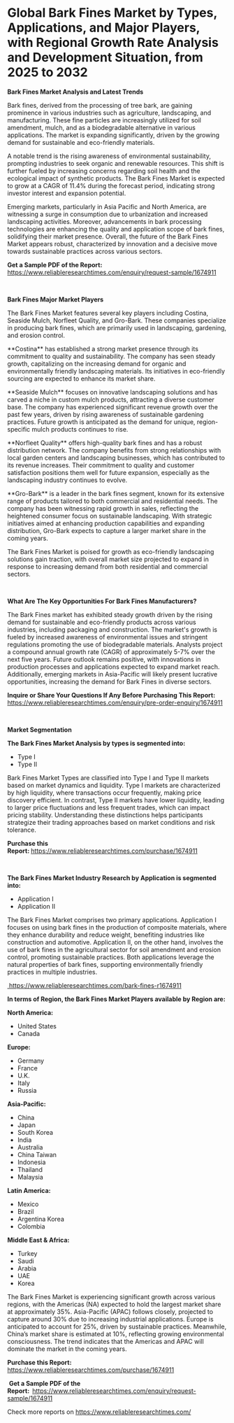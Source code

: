 <p><h1>Global Bark Fines Market by Types, Applications, and Major Players, with Regional Growth Rate Analysis and Development Situation, from 2025 to 2032</h1></p><p><strong>Bark Fines Market Analysis and Latest Trends</strong></p>
<p><p>Bark fines, derived from the processing of tree bark, are gaining prominence in various industries such as agriculture, landscaping, and manufacturing. These fine particles are increasingly utilized for soil amendment, mulch, and as a biodegradable alternative in various applications. The market is expanding significantly, driven by the growing demand for sustainable and eco-friendly materials. </p><p>A notable trend is the rising awareness of environmental sustainability, prompting industries to seek organic and renewable resources. This shift is further fueled by increasing concerns regarding soil health and the ecological impact of synthetic products. The Bark Fines Market is expected to grow at a CAGR of 11.4% during the forecast period, indicating strong investor interest and expansion potential. </p><p>Emerging markets, particularly in Asia Pacific and North America, are witnessing a surge in consumption due to urbanization and increased landscaping activities. Moreover, advancements in bark processing technologies are enhancing the quality and application scope of bark fines, solidifying their market presence. Overall, the future of the Bark Fines Market appears robust, characterized by innovation and a decisive move towards sustainable practices across various sectors.</p></p>
<p><strong>Get a Sample PDF of the Report:&nbsp;</strong> <a href="https://www.reliableresearchtimes.com/enquiry/request-sample/1674911?utm_campaign=2267&utm_medium=2&utm_source=Github&utm_content=ia&utm_term=25032025&utm_id=bark-fines">https://www.reliableresearchtimes.com/enquiry/request-sample/1674911</a></p>
<p>&nbsp;</p>
<p><strong>Bark Fines Major Market Players</strong></p>
<p><p>The Bark Fines Market features several key players including Costina, Seaside Mulch, Norfleet Quality, and Gro-Bark. These companies specialize in producing bark fines, which are primarily used in landscaping, gardening, and erosion control.</p><p>**Costina** has established a strong market presence through its commitment to quality and sustainability. The company has seen steady growth, capitalizing on the increasing demand for organic and environmentally friendly landscaping materials. Its initiatives in eco-friendly sourcing are expected to enhance its market share.</p><p>**Seaside Mulch** focuses on innovative landscaping solutions and has carved a niche in custom mulch products, attracting a diverse customer base. The company has experienced significant revenue growth over the past few years, driven by rising awareness of sustainable gardening practices. Future growth is anticipated as the demand for unique, region-specific mulch products continues to rise.</p><p>**Norfleet Quality** offers high-quality bark fines and has a robust distribution network. The company benefits from strong relationships with local garden centers and landscaping businesses, which has contributed to its revenue increases. Their commitment to quality and customer satisfaction positions them well for future expansion, especially as the landscaping industry continues to evolve.</p><p>**Gro-Bark** is a leader in the bark fines segment, known for its extensive range of products tailored to both commercial and residential needs. The company has been witnessing rapid growth in sales, reflecting the heightened consumer focus on sustainable landscaping. With strategic initiatives aimed at enhancing production capabilities and expanding distribution, Gro-Bark expects to capture a larger market share in the coming years.</p><p>The Bark Fines Market is poised for growth as eco-friendly landscaping solutions gain traction, with overall market size projected to expand in response to increasing demand from both residential and commercial sectors.</p></p>
<p>&nbsp;</p>
<p><strong>What Are The Key Opportunities For Bark Fines Manufacturers?</strong></p>
<p><p>The Bark Fines market has exhibited steady growth driven by the rising demand for sustainable and eco-friendly products across various industries, including packaging and construction. The market's growth is fueled by increased awareness of environmental issues and stringent regulations promoting the use of biodegradable materials. Analysts project a compound annual growth rate (CAGR) of approximately 5-7% over the next five years. Future outlook remains positive, with innovations in production processes and applications expected to expand market reach. Additionally, emerging markets in Asia-Pacific will likely present lucrative opportunities, increasing the demand for Bark Fines in diverse sectors.</p></p>
<p><strong>Inquire or Share Your Questions If Any Before Purchasing This Report:</strong> <a href="https://www.reliableresearchtimes.com/enquiry/pre-order-enquiry/1674911?utm_campaign=2267&utm_medium=2&utm_source=Github&utm_content=ia&utm_term=25032025&utm_id=bark-fines">https://www.reliableresearchtimes.com/enquiry/pre-order-enquiry/1674911</a></p>
<p>&nbsp;</p>
<p><strong>Market Segmentation</strong></p>
<p><strong>The Bark Fines Market Analysis by types is segmented into:</strong></p>
<p><ul><li>Type I</li><li>Type II</li></ul></p>
<p><p>Bark Fines Market Types are classified into Type I and Type II markets based on market dynamics and liquidity. Type I markets are characterized by high liquidity, where transactions occur frequently, making price discovery efficient. In contrast, Type II markets have lower liquidity, leading to larger price fluctuations and less frequent trades, which can impact pricing stability. Understanding these distinctions helps participants strategize their trading approaches based on market conditions and risk tolerance.</p></p>
<p><strong>Purchase this Report:&nbsp;</strong><a href="https://www.reliableresearchtimes.com/purchase/1674911?utm_campaign=2267&utm_medium=2&utm_source=Github&utm_content=ia&utm_term=25032025&utm_id=bark-fines">https://www.reliableresearchtimes.com/purchase/1674911</a></p>
<p>&nbsp;</p>
<p><strong>The Bark Fines Market Industry Research by Application is segmented into:</strong></p>
<p><ul><li>Application I</li><li>Application II</li></ul></p>
<p><p>The Bark Fines Market comprises two primary applications. Application I focuses on using bark fines in the production of composite materials, where they enhance durability and reduce weight, benefiting industries like construction and automotive. Application II, on the other hand, involves the use of bark fines in the agricultural sector for soil amendment and erosion control, promoting sustainable practices. Both applications leverage the natural properties of bark fines, supporting environmentally friendly practices in multiple industries.</p></p>
<p><a href="https://www.reliableresearchtimes.com/bark-fines-r1674911?utm_campaign=2267&utm_medium=2&utm_source=Github&utm_content=ia&utm_term=25032025&utm_id=bark-fines">&nbsp;https://www.reliableresearchtimes.com/bark-fines-r1674911</a></p>
<p><strong>In terms of Region, the Bark Fines Market Players available by Region are:</strong></p>
<p>
    <p> <strong> North America: </strong>
        <ul>
            <li>United States</li>
            <li>Canada</li>
        </ul>
        </p> 
    <p> <strong> Europe: </strong>
        <ul>
            <li>Germany</li>
            <li>France</li>
            <li>U.K.</li>
            <li>Italy</li>
            <li>Russia</li>
        </ul>
        </p> 
    <p> <strong> Asia-Pacific: </strong>
        <ul>
            <li>China</li>
            <li>Japan</li>
            <li>South Korea</li>
            <li>India</li>
            <li>Australia</li>
            <li>China Taiwan</li>
            <li>Indonesia</li>
            <li>Thailand</li>
            <li>Malaysia</li>
        </ul>
        </p> 
    <p> <strong> Latin America: </strong>
        <ul>
            <li>Mexico</li>
            <li>Brazil</li>
            <li>Argentina Korea</li>
            <li>Colombia</li>
        </ul>
        </p> 
    <p> <strong> Middle East & Africa: </strong>
        <ul>
            <li>Turkey</li>
            <li>Saudi</li>
            <li>Arabia</li>
            <li>UAE</li>
            <li>Korea</li>
        </ul>
    </p>
    </p>
<p><p>The Bark Fines Market is experiencing significant growth across various regions, with the Americas (NA) expected to hold the largest market share at approximately 35%. Asia-Pacific (APAC) follows closely, projected to capture around 30% due to increasing industrial applications. Europe is anticipated to account for 25%, driven by sustainable practices. Meanwhile, China’s market share is estimated at 10%, reflecting growing environmental consciousness. The trend indicates that the Americas and APAC will dominate the market in the coming years.</p></p>
<p><strong>Purchase this Report: </strong><a href="https://www.reliableresearchtimes.com/purchase/1674911?utm_campaign=2267&utm_medium=2&utm_source=Github&utm_content=ia&utm_term=25032025&utm_id=bark-fines">https://www.reliableresearchtimes.com/purchase/1674911</a></p>
<p>&nbsp;<strong>Get a Sample PDF of the Report:&nbsp;&nbsp;</strong><a href="https://www.reliableresearchtimes.com/enquiry/request-sample/1674911?utm_campaign=2267&utm_medium=2&utm_source=Github&utm_content=ia&utm_term=25032025&utm_id=bark-fines">https://www.reliableresearchtimes.com/enquiry/request-sample/1674911</a></p>
<p><strong></strong></p>
<p>Check more reports on <a href="https://www.reliableresearchtimes.com/?utm_campaign=2267&utm_medium=2&utm_source=Github&utm_content=ia&utm_term=25032025&utm_id=bark-fines">https://www.reliableresearchtimes.com/</a></p>